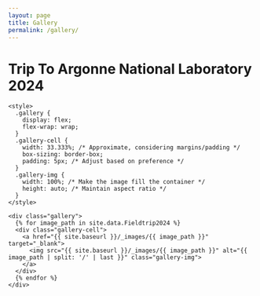 ```yaml
---
layout: page
title: Gallery
permalink: /gallery/
---
```


<div class="page-content">
  <div class="wrapper">
    <h1>Trip To Argonne National Laboratory 2024</h1>

    <style>
      .gallery {
        display: flex;
        flex-wrap: wrap;
      }
      .gallery-cell {
        width: 33.333%; /* Approximate, considering margins/padding */
        box-sizing: border-box;
        padding: 5px; /* Adjust based on preference */
      }
      .gallery-img {
        width: 100%; /* Make the image fill the container */
        height: auto; /* Maintain aspect ratio */
      }
    </style>

    <div class="gallery">
      {% for image_path in site.data.Fieldtrip2024 %}
      <div class="gallery-cell">
        <a href="{{ site.baseurl }}/_images/{{ image_path }}" target="_blank">
          <img src="{{ site.baseurl }}/_images/{{ image_path }}" alt="{{ image_path | split: '/' | last }}" class="gallery-img">
        </a>
      </div>
      {% endfor %}
    </div>
  </div>
</div>
